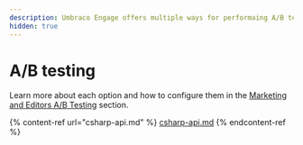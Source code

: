 ```yaml
---
description: Umbraco Engage offers multiple ways for performaing A/B tests on your website.
hidden: true
---
```


# A/B testing

Learn more about each option and how to configure them in the [Marketing and Editors A/B Testing](../../marketers-and-editors/ab-testing/) section.

{% content-ref url="csharp-api.md" %}
[csharp-api.md](csharp-api.md)
{% endcontent-ref %}
